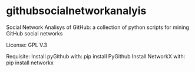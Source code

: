 githubsocialnetworkanalyis
==========================

Social Network Analisys of GitHub:
a collection of python scripts for mining GitHub social networks

License: GPL V.3

Requisite:
Install pyGithub with: pip install PyGithub
Install NetworkX with: pip install networkx